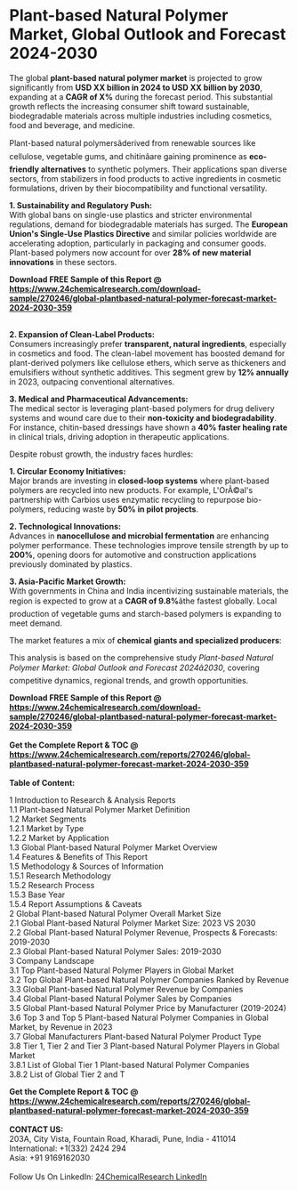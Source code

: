 <h1>Plant-based Natural Polymer Market, Global Outlook and Forecast 2024-2030</h1><p>The global <strong>plant-based natural polymer market</strong> is projected to grow significantly from <strong>USD XX billion in 2024 to USD XX billion by 2030</strong>, expanding at a <strong>CAGR of X%</strong> during the forecast period. This substantial growth reflects the increasing consumer shift toward sustainable, biodegradable materials across multiple industries including cosmetics, food and beverage, and medicine.</p><p>Plant-based natural polymersâderived from renewable sources like cellulose, vegetable gums, and chitinâare gaining prominence as <strong>eco-friendly alternatives</strong> to synthetic polymers. Their applications span diverse sectors, from stabilizers in food products to active ingredients in cosmetic formulations, driven by their biocompatibility and functional versatility.</p><p><strong>1. Sustainability and Regulatory Push:</strong><br>
With global bans on single-use plastics and stricter environmental regulations, demand for biodegradable materials has surged. The <strong>European Union's Single-Use Plastics Directive</strong> and similar policies worldwide are accelerating adoption, particularly in packaging and consumer goods. Plant-based polymers now account for over <strong>28% of new material innovations</strong> in these sectors.</p><div><b>Download FREE Sample of this Report @ 
            <a href="https://www.24chemicalresearch.com/download-sample/270246/global-plantbased-natural-polymer-forecast-market-2024-2030-359">
            https://www.24chemicalresearch.com/download-sample/270246/global-plantbased-natural-polymer-forecast-market-2024-2030-359</a></b></div><br><p><strong>2. Expansion of Clean-Label Products:</strong><br>
Consumers increasingly prefer <strong>transparent, natural ingredients</strong>, especially in cosmetics and food. The clean-label movement has boosted demand for plant-derived polymers like cellulose ethers, which serve as thickeners and emulsifiers without synthetic additives. This segment grew by <strong>12% annually</strong> in 2023, outpacing conventional alternatives.</p><p><strong>3. Medical and Pharmaceutical Advancements:</strong><br>
The medical sector is leveraging plant-based polymers for drug delivery systems and wound care due to their <strong>non-toxicity and biodegradability</strong>. For instance, chitin-based dressings have shown a <strong>40% faster healing rate</strong> in clinical trials, driving adoption in therapeutic applications.</p><p>Despite robust growth, the industry faces hurdles:</p><p><strong>1. Circular Economy Initiatives:</strong><br>
Major brands are investing in <strong>closed-loop systems</strong> where plant-based polymers are recycled into new products. For example, L'OrÃ©al's partnership with Carbios uses enzymatic recycling to repurpose bio-polymers, reducing waste by <strong>50% in pilot projects</strong>.</p><p><strong>2. Technological Innovations:</strong><br>
Advances in <strong>nanocellulose and microbial fermentation</strong> are enhancing polymer performance. These technologies improve tensile strength by up to <strong>200%</strong>, opening doors for automotive and construction applications previously dominated by plastics.</p><p><strong>3. Asia-Pacific Market Growth:</strong><br>
With governments in China and India incentivizing sustainable materials, the region is expected to grow at a <strong>CAGR of 9.8%</strong>âthe fastest globally. Local production of vegetable gums and starch-based polymers is expanding to meet demand.</p><p>The market features a mix of <strong>chemical giants and specialized producers</strong>:</p><p>This analysis is based on the comprehensive study <em>Plant-based Natural Polymer Market: Global Outlook and Forecast 2024â2030</em>, covering competitive dynamics, regional trends, and growth opportunities.</p><div><b>Download FREE Sample of this Report @ 
            <a href="https://www.24chemicalresearch.com/download-sample/270246/global-plantbased-natural-polymer-forecast-market-2024-2030-359">
            https://www.24chemicalresearch.com/download-sample/270246/global-plantbased-natural-polymer-forecast-market-2024-2030-359</a></b></div><br><div><b>Get the Complete Report & TOC @ 
            <a href="https://www.24chemicalresearch.com/reports/270246/global-plantbased-natural-polymer-forecast-market-2024-2030-359">
            https://www.24chemicalresearch.com/reports/270246/global-plantbased-natural-polymer-forecast-market-2024-2030-359</a></b></div><br>
            <b>Table of Content:</b><p>1 Introduction to Research & Analysis Reports<br />
    1.1 Plant-based Natural Polymer Market Definition<br />
    1.2 Market Segments<br />
        1.2.1 Market by Type<br />
        1.2.2 Market by Application<br />
    1.3 Global Plant-based Natural Polymer Market Overview<br />
    1.4 Features & Benefits of This Report<br />
    1.5 Methodology & Sources of Information<br />
        1.5.1 Research Methodology<br />
        1.5.2 Research Process<br />
        1.5.3 Base Year<br />
        1.5.4 Report Assumptions & Caveats<br />
2 Global Plant-based Natural Polymer Overall Market Size<br />
    2.1 Global Plant-based Natural Polymer Market Size: 2023 VS 2030<br />
    2.2 Global Plant-based Natural Polymer Revenue, Prospects & Forecasts: 2019-2030<br />
    2.3 Global Plant-based Natural Polymer Sales: 2019-2030<br />
3 Company Landscape<br />
    3.1 Top Plant-based Natural Polymer Players in Global Market<br />
    3.2 Top Global Plant-based Natural Polymer Companies Ranked by Revenue<br />
    3.3 Global Plant-based Natural Polymer Revenue by Companies<br />
    3.4 Global Plant-based Natural Polymer Sales by Companies<br />
    3.5 Global Plant-based Natural Polymer Price by Manufacturer (2019-2024)<br />
    3.6 Top 3 and Top 5 Plant-based Natural Polymer Companies in Global Market, by Revenue in 2023<br />
    3.7 Global Manufacturers Plant-based Natural Polymer Product Type<br />
    3.8 Tier 1, Tier 2 and Tier 3 Plant-based Natural Polymer Players in Global Market<br />
        3.8.1 List of Global Tier 1 Plant-based Natural Polymer Companies<br />
        3.8.2 List of Global Tier 2 and T</p><div><b>Get the Complete Report & TOC @ 
            <a href="https://www.24chemicalresearch.com/reports/270246/global-plantbased-natural-polymer-forecast-market-2024-2030-359">
            https://www.24chemicalresearch.com/reports/270246/global-plantbased-natural-polymer-forecast-market-2024-2030-359</a></b></div><br><b>CONTACT US:</b><br>
            203A, City Vista, Fountain Road, Kharadi, Pune, India - 411014<br>
            International: +1(332) 2424 294<br>
            Asia: +91 9169162030 <br><br>
            Follow Us On LinkedIn: <a href="https://www.linkedin.com/company/24chemicalresearch/">24ChemicalResearch LinkedIn</a>
